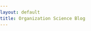 ```yaml
---
layout: default
title: Organization Science Blog
---
```


<!DOCTYPE html>
<html lang="en">
<head>
    <meta charset="UTF-8">
    <meta name="viewport" content="width=device-width, initial-scale=1.0">
    <title>Organization Science Blog</title>
    <link rel="stylesheet" href="/assets/css/style.css">
    <style>
        body {
            font-family: Arial, sans-serif;
            margin: 0;
            padding: 0;
            display: flex;
        }

        .sidebar {
            background-color: #3A7D44;
            color: white;
            width: 220px;
            height: 100vh;
            padding: 20px;
            position: fixed;
        }

        .sidebar h2 {
            margin-top: 0;
        }

        .sidebar ul {
            list-style: none;
            padding: 0;
        }

        .sidebar ul li {
            margin: 10px 0;
        }

        .sidebar ul li a {
            text-decoration: none;
            color: white;
            font-weight: bold;
        }

        .main-content {
            margin-left: 240px;
            padding: 20px;
            flex: 1;
        }

        .header {
            background: linear-gradient(90deg, #6CAE1F, #3A7D44);
            color: white;
            padding: 20px;
            text-align: center;
        }

        .header h1 {
            margin: 0;
            font-size: 2.5rem;
        }

        .header h2 {
            margin: 0;
            font-size: 1rem;
        }

        .featured-topics img {
            max-width: 100%;
            height: auto;
            border-radius: 10px;
        }

        .featured-topics ul {
            list-style: none;
            padding: 0;
        }

        .featured-topics ul li {
            margin-bottom: 10px;
        }

        .footer {
            text-align: center;
            padding: 10px;
            background-color: #3A7D44;
            color: white;
            margin-top: 20px;
        }
    </style>
</head>
<body>
    <div class="sidebar">
        <h2>Navigation</h2>
        <ul>
            <li><a href="https://organizationscience.github.io/">Home</a></li>
            <li><a href="/topics/misconduct.html">Misconduct</a></li>
            <li><a href="/topics/science.html">Science Innovation</a></li>
            <li><a href="/topics/other-topic.html">Other Topics</a></li>
        </ul>
    </div>

    <div class="main-content">
        <header class="header">
            <h1>Organization Science</h1>
            <h2>Official Blog of Academic Journal "Organization Science".</h2>
        </header>

        <h2>Research Topics</h2>
        <p>All Organization Science research is categorized into topic areas that collectively span the field of organizational behavior.</p>

        <section class="featured-topics">
            <div class="topic">
                <img src="assets/images/misconduct.jpg" alt="Misconduct">
                <div class="topic-content">
                    <h3>Misconduct</h3>
                    <ul id="misconduct-top5">
                        <!-- Top 5 rows will be dynamically injected here -->
                    </ul>
                    <a href="/topics/misconduct.html" class="more-link">More research on this topic →</a>
                </div>
            </div>
        </section>
    </div>

    <footer class="footer">
        <p>This page was generated by <a href="https://pages.github.com" style="color: #fff;">GitHub Pages</a>.</p>
    </footer>

    <script>
        document.addEventListener("DOMContentLoaded", function () {
            const misconductUrl = "/topics/misconduct.html";

            fetch(misconductUrl)
                .then((response) => response.text())
                .then((html) => {
                    const parser = new DOMParser();
                    const doc = parser.parseFromString(html, "text/html");
                    const table = doc.querySelector("#researchTable tbody");
                    const rows = table.querySelectorAll("tr");
                    const misconductList = document.getElementById("misconduct-top5");

                    for (let i = 0; i < Math.min(5, rows.length); i++) {
                        const cells = rows[i].querySelectorAll("td");
                        const category = cells[0].textContent.trim();
                        const subcategory = cells[1].textContent.trim();
                        const author = cells[2].textContent.trim();

                        const listItem = document.createElement("li");
                        listItem.innerHTML = `
                            <strong>${author}</strong> - <em>${category}, ${subcategory}</em> 
                            (<a href="${misconductUrl}#row-${i}" style="color: #6CAE1F;">View Details</a>)
                        `;
                        misconductList.appendChild(listItem);
                    }
                })
                .catch((error) => console.error("Error fetching misconduct data:", error));
        });
    </script>
</body>
</html>
